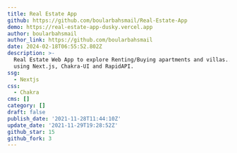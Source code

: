 ```yaml
---
title: Real Estate App
github: https://github.com/boularbahsmail/Real-Estate-App
demo: https://real-estate-app-dusky.vercel.app
author: boularbahsmail
author_link: https://github.com/boularbahsmail
date: 2024-02-18T06:55:52.802Z
description: >-
  Real Estate Web App to explore Renting/Buying apartments and villas.., Built
  using Next.js, Chakra-UI and RapidAPI.
ssg:
  - Nextjs
css:
  - Chakra
cms: []
category: []
draft: false
publish_date: '2021-11-28T11:44:10Z'
update_date: '2021-11-29T19:28:52Z'
github_star: 15
github_fork: 3
---
```

